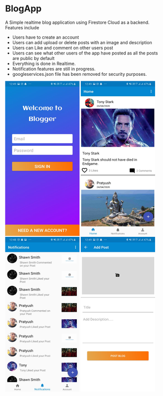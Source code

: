 # BlogApp
A Simple realtime blog application using Firestore Cloud as a backend.
<br>Features include
- Users have to create an account
- Users can add upload or delete posts with an image and description
- Users can Like and comment on other users post
- Users can see what other users of the app have posted as all the posts are public by default
- Everything is done in Realtime.
- Notification features are still in progress.
- googleservices.json file has been removed for security purposes.<br>
            
<img src=https://github.com/pratyushkumar06/BlogApp/blob/master/login.jpeg width="240" height="500" />     <img src=https://github.com/pratyushkumar06/BlogApp/blob/master/home.jpeg width="240" height="500" />  <img src=https://github.com/pratyushkumar06/BlogApp/blob/master/Notifications.jpeg width="240" height="500" />
<img src=https://github.com/pratyushkumar06/BlogApp/blob/master/add_post.jpeg width="240" height="500" />   
